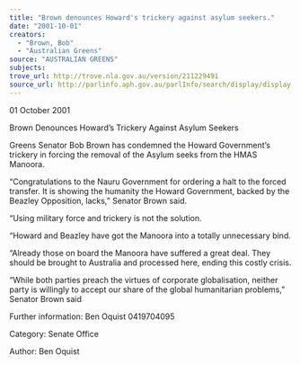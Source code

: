 ```yaml
---
title: "Brown denounces Howard's trickery against asylum seekers."
date: "2001-10-01"
creators:
  - "Brown, Bob"
  - "Australian Greens"
source: "AUSTRALIAN GREENS"
subjects:
trove_url: http://trove.nla.gov.au/version/211229491
source_url: http://parlinfo.aph.gov.au/parlInfo/search/display/display.w3p;query=Id%3A%22media/pressrel/32256%22
---
```


 01 October 2001

 Brown Denounces Howard’s Trickery Against Asylum Seekers

 Greens Senator Bob Brown has condemned the Howard Government’s trickery in forcing the removal of the Asylum seeks from the HMAS Manoora.

 “Congratulations to the Nauru Government for ordering a halt to the forced transfer. It is showing the humanity the Howard Government, backed by the Beazley Opposition, lacks,” Senator Brown said.

 “Using military force and trickery is not the solution.

 “Howard and Beazley have got the Manoora into a totally unnecessary bind.

 “Already those on board the Manoora have suffered a great deal. They should be brought to Australia and processed here, ending this costly crisis.

 “While both parties preach the virtues of corporate globalisation, neither party is willingly to accept our share of the global humanitarian problems," Senator Brown said

 Further information: Ben Oquist 0419704095

 Category:  Senate Office

 Author:  Ben Oquist

